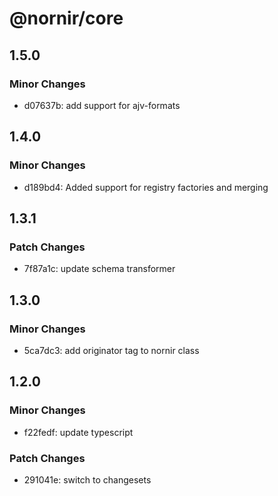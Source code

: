 # @nornir/core

## 1.5.0

### Minor Changes

- d07637b: add support for ajv-formats

## 1.4.0

### Minor Changes

- d189bd4: Added support for registry factories and merging

## 1.3.1

### Patch Changes

- 7f87a1c: update schema transformer

## 1.3.0

### Minor Changes

- 5ca7dc3: add originator tag to nornir class

## 1.2.0

### Minor Changes

- f22fedf: update typescript

### Patch Changes

- 291041e: switch to changesets
